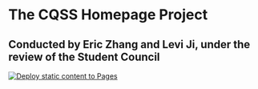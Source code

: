 # The CQSS Homepage Project
## Conducted by Eric Zhang and Levi Ji, under the review of the Student Council

[![Deploy static content to Pages](https://github.com/CQSSEDU/cqssedu.github.io/actions/workflows/static.yml/badge.svg)](https://github.com/CQSSEDU/cqssedu.github.io/actions/workflows/static.yml)

